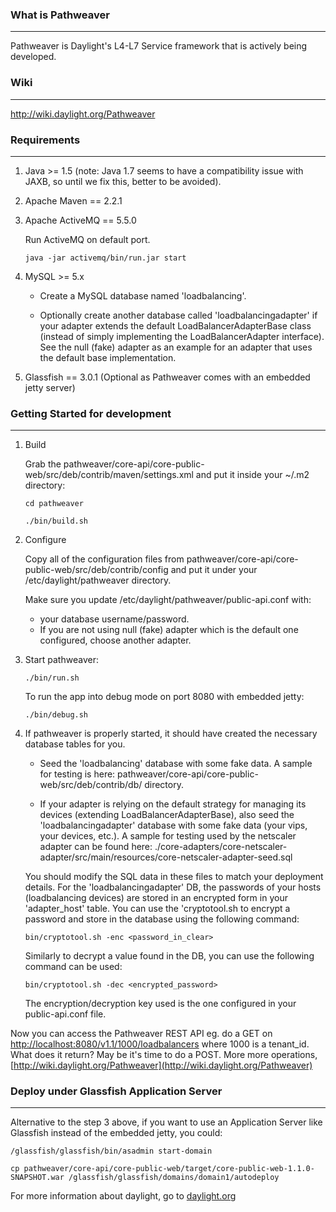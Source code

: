 ### What is Pathweaver
-------------
Pathweaver is Daylight's L4-L7 Service framework that is actively being developed.

### Wiki
--------
http://wiki.daylight.org/Pathweaver

### Requirements
----------------
1. Java >= 1.5  (note: Java 1.7 seems to have a compatibility issue with JAXB, so until we fix this, better to be avoided).

2. Apache Maven == 2.2.1

3. Apache ActiveMQ == 5.5.0

    Run ActiveMQ on default port.

    `java -jar activemq/bin/run.jar start`

4. MySQL >= 5.x

    * Create a MySQL database named 'loadbalancing'. 
    
    * Optionally create another database called 'loadbalancingadapter' if your adapter extends the default LoadBalancerAdapterBase class (instead of simply implementing the LoadBalancerAdapter interface). See the null (fake) adapter as an example for an adapter that uses the default base implementation.

5. Glassfish == 3.0.1 (Optional as Pathweaver comes with an embedded jetty server)


### Getting Started for development
-----------------------------------
1. Build

    Grab the pathweaver/core-api/core-public-web/src/deb/contrib/maven/settings.xml and put it inside your
    ~/.m2 directory:

    `cd pathweaver`

    `./bin/build.sh`

2. Configure

    Copy all of the configuration files from pathweaver/core-api/core-public-web/src/deb/contrib/config
    and put it under your /etc/daylight/pathweaver directory.
    
    Make sure you update /etc/daylight/pathweaver/public-api.conf with:
    
      * your database username/password.
      * If you are not using null (fake) adapter which is the default one configured, choose another adapter.
    

3. Start pathweaver:

    `./bin/run.sh`

    To run the app into debug mode on port 8080 with embedded jetty:

    `./bin/debug.sh`

4. If pathweaver is properly started, it should have created the necessary database tables for you. 

   * Seed the 'loadbalancing' database with some fake data. A sample for testing is here: pathweaver/core-api/core-public-web/src/deb/contrib/db/ directory.
   
   * If your adapter is relying on the default strategy for managing its devices (extending LoadBalancerAdapterBase), also seed the 'loadbalancingadapter' database with some fake data (your vips, your devices, etc.). A sample for testing used by the netscaler adapter can be found here: ./core-adapters/core-netscaler-adapter/src/main/resources/core-netscaler-adapter-seed.sql
   
   You should modify the SQL data in these files to match your deployment details. For the 'loadbalancingadapter' DB, the passwords of your hosts (loadbalancing devices) are stored in an encrypted form in your 'adapter_host' table. You can use the 'cryptotool.sh to encrypt a password and store in the database using the following command:
   
       bin/cryptotool.sh -enc <password_in_clear>
    
   Similarly to decrypt a value found in the DB, you can use the following command can be used:
   
       bin/cryptotool.sh -dec <encrypted_password>  
   
   The encryption/decryption key used is the one configured in your public-api.conf file.
   
   

Now you can access the Pathweaver REST API eg. do a GET on [http://localhost:8080/v1.1/1000/loadbalancers](http://localhost:8080/v1.1/1000/loadbalancers)
where 1000 is a tenant_id. What does it return? May be it's time to do a POST. More more operations, [http://wiki.daylight.org/Pathweaver](http://wiki.daylight.org/Pathweaver)


### Deploy under Glassfish Application Server
---------------------------------------------

Alternative to the step 3 above, if you want to use an Application Server like Glassfish instead of the embedded jetty, you could:

    /glassfish/glassfish/bin/asadmin start-domain

    cp pathweaver/core-api/core-public-web/target/core-public-web-1.1.0-SNAPSHOT.war /glassfish/glassfish/domains/domain1/autodeploy



For more information about daylight, go to [daylight.org](http://daylight.org)

